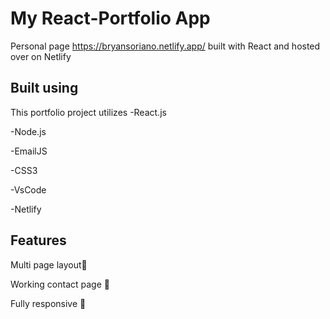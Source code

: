# My React-Portfolio App

Personal page https://bryansoriano.netlify.app/ built with React and hosted over on Netlify

## Built using

This portfolio project utilizes
-React.js

-Node.js

-EmailJS

-CSS3

-VsCode

-Netlify


## Features

Multi page layout📖

Working contact page 📧 

Fully responsive 📱 
